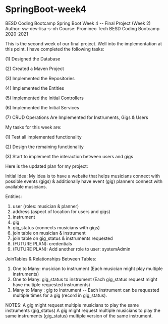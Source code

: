 # SpringBoot-week4
BESD Coding Bootcamp Spring Boot Week 4 -- Final Project (Week 2)
Author:  sw-dev-lisa-s-nh
Course:   Promineo Tech BESD Coding Bootcamp 2020-2021

This is the second week of our final project.   Well into the implementation at this point.
I have completed the following tasks:

(1) Designed the Database

(2) Created a Maven Project

(3) Implemented the Repositories

(4) Implemented the Entities

(5) Implemented the Initial Controllers

(6) Implemented the Initial Services

(7) CRUD Operations Are Implemented for Instruments, Gigs & Users

My tasks for this week are:

(1) Test all implemented functionality

(2) Design the remaining functionality

(3) Start to implement the interaction between users and gigs


Here is the updated plan for my project:

Initial Idea: My idea is to have a website that helps musicians connect with possible events (gigs) 
& additionally have event (gig) planners connect with available musicians.  

Entities:  
1.  user (roles: musician & planner)
2.  address (aspect of location for users and gigs)
3.  instrument
4.  gig
5.  gig_status (connects musicians with gigs)
6.  join table on musician & instrument
7.  join table on gig_status & instruments requested
8.  (FUTURE PLAN):  credentials
9.  (FUTURE PLAN):  Add another role to user:  systemAdmin

           
JoinTables & Relationships Between Tables:
1.  One to Many: musician to instrument (Each musician might play multiple instruments)
2.  One to Many:  gig_status to instrument (Each gig_status request might have multiple requested instruments)
3.  Many to Many :  gig to instrument -- Each instrument can be requested multiple times for a gig (record in gig_status). 


NOTES:  A gig might request multiple musicians to play the same instruments (gig_status)   A gig might request multiple musicians to play the same instruments (gig_status) multiple version of the same instrument.
